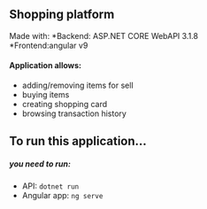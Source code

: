 ## Shopping platform

Made with:
	*Backend: ASP.NET CORE WebAPI 3.1.8  
	*Frontend:angular v9

#### Application allows:
* adding/removing items for sell
* buying items
* creating shopping card
* browsing transaction history
	
	
## To run this application...

##### you need to run:
* API: ``` dotnet run ```
* Angular app:  ```ng serve```

	